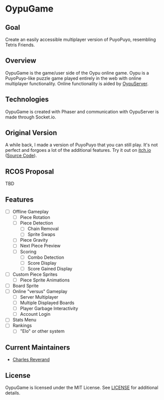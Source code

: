 # OypuGame

## Goal
Create an easily accessible multiplayer version of PuyoPuyo, resembling Tetris Friends.

## Overview
OypuGame is the game/user side of the Oypu online game. Oypu is a PuyoPuyo-like puzzle game played entirely in the web with online multiplayer functionality. Online functionality is aided by [OypuServer](https://www.github.com/taliyos/OypuServer).

## Technologies
OypuGame is created with Phaser and communication with OypuServer is made through Socket.io.

## Original Version
A while back, I made a version of PuyoPuyo that you can still play. It's not perfect and forgoes a lot of the additional features. Try it out on [itch.io](https://taliyos.itch.io/puyojs) ([Source Code](https://www.github.com/taliyos/puyojs)).

## RCOS Proposal
TBD

## Features
 - [ ] Offline Gameplay 
   - [ ] Piece Rotation
   - [ ] Piece Detection
     - [ ] Chain Removal
     - [ ] Sprite Swaps
   - [ ] Piece Gravity
   - [ ] Next Piece Preview
   - [ ] Scoring
     - [ ] Combo Detection
     - [ ] Score Display
     - [ ] Score Gained Display
 - [ ] Custom Piece Sprites
   - [ ] Piece Sprite Animations
 - [ ] Board Sprite
 - [ ] Online "versus" Gameplay
   - [ ] Server Multiplayer
   - [ ] Multiple Displayed Boards
   - [ ] Player Garbage Interactivity
   - [ ] Account Login
 - [ ] Stats Menu
 - [ ] Rankings
   - [ ] "Elo" or other system

## Current Maintainers
- [Charles Reverand](https://www.github.com/taliyos)

## License
OypuGame is licensed under the MIT License. See [LICENSE](LICENSE) for additional details.